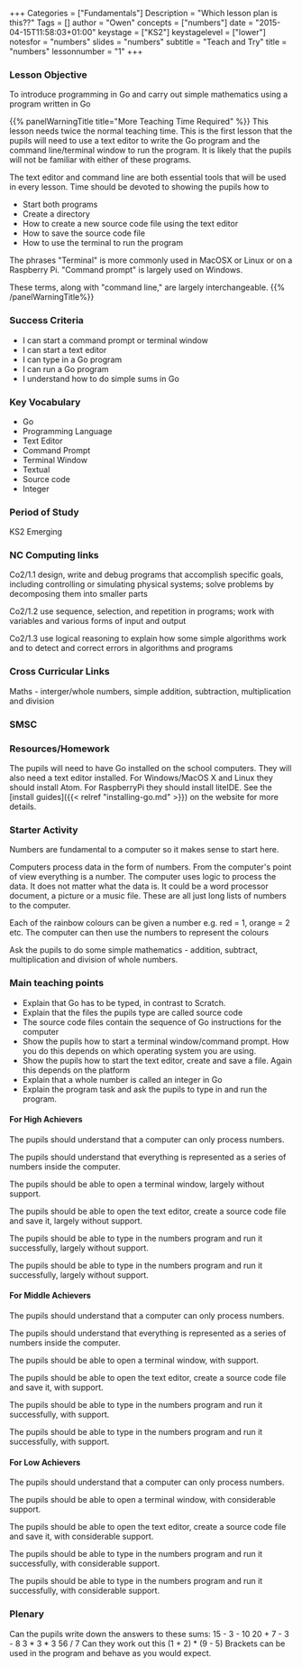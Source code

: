 +++
Categories = ["Fundamentals"]
Description = "Which lesson plan is this??"
Tags = []
author = "Owen"
concepts = ["numbers"]
date = "2015-04-15T11:58:03+01:00"
keystage = ["KS2"]
keystagelevel = ["lower"]
notesfor = "numbers"
slides = "numbers"
subtitle = "Teach and Try"
title = "numbers"
lessonnumber = "1"
+++
### Lesson Objective

To introduce programming in Go and carry out simple mathematics using a
program written in Go
<!--more-->

{{% panelWarningTitle title="More Teaching Time Required" %}}
This lesson needs twice the normal teaching time. This is the first lesson
that the pupils will need to use a text editor to write the Go program
and the command line/terminal window to run the program. It is likely that
the pupils will not be familiar with either of these programs.

The text editor and command line are both essential tools that will be used
in every lesson. Time should be devoted to showing the pupils how to

* Start both programs
* Create a directory
* How to create a new source code file using the text editor
* How to save the source code file
* How to use the terminal to run the program

The phrases "Terminal" is more commonly used in MacOSX or Linux or on a
Raspberry Pi. "Command prompt" is largely used on Windows.

These terms, along with "command line," are largely interchangeable.
{{% /panelWarningTitle%}}


### Success Criteria

* I can start a command prompt or terminal window
* I can start a text editor
* I can type in a Go program
* I can run a Go program
* I understand how to do simple sums in Go

### Key Vocabulary

* Go
* Programming Language
* Text Editor
* Command Prompt
* Terminal Window
* Textual
* Source code
* Integer

### Period of Study

KS2 Emerging

### NC Computing links

Co2/1.1    design, write and debug programs that accomplish specific goals,
including controlling or simulating physical systems; solve problems by
decomposing them into smaller parts

Co2/1.2    use sequence, selection, and repetition in programs; work with
variables and various forms of input and output

Co2/1.3    use logical reasoning to explain how some simple algorithms work and
to detect and correct errors in algorithms and programs

### Cross Curricular Links

Maths - interger/whole numbers, simple addition, subtraction, multiplication
and division

### SMSC


### Resources/Homework

The pupils will need to have Go installed on the school computers. They will
also need a text editor installed. For Windows/MacOS X and Linux they should
install Atom. For RaspberryPi they should install liteIDE. See the
[install guides]({{< relref "installing-go.md" >}}) on the website for more
details.

### Starter Activity

Numbers are fundamental to a computer so it makes sense to start here.

Computers process data in the form of numbers. From the computer's
point of view everything is a number. The computer uses logic to process
the data. It does not matter what the data is. It could be a word processor
document, a picture or a music file. These are all just long lists of numbers
to the computer.

Each of the rainbow colours can be given a number e.g. red = 1, orange = 2 etc.
The computer can then use the numbers to represent the colours

Ask the pupils to do some simple mathematics - addition, subtract,
multiplication and division of whole numbers.

### Main teaching points

* Explain that Go has to be typed, in contrast to Scratch.
* Explain that the files the pupils type are called source code
* The source code files contain the sequence of Go instructions
for the computer
* Show the pupils how to start a terminal window/command prompt. How you
do this depends on which operating system you are using.
* Show the pupils how to start the text editor, create and save a file. Again this depends on the platform
* Explain that a whole number is called an integer in Go
* Explain the program task and ask the pupils to type in and run the program.


#### For High Achievers
The pupils should understand that a computer can only process numbers.

The pupils should understand that everything is represented as a series of
numbers inside the computer.

The pupils should be able to open a terminal window, largely without support.

The pupils should be able to open the text editor, create a source code file
and save it, largely without support.

The pupils should be able to type in the numbers program and run it
successfully, largely without support.

The pupils should be able to type in the numbers program and run it
successfully, largely without support.

#### For Middle Achievers
The pupils should understand that a computer can only process numbers.

The pupils should understand that everything is represented as a series of
numbers inside the computer.

The pupils should be able to open a terminal window, with support.

The pupils should be able to open the text editor, create a source code file
and save it, with support.

The pupils should be able to type in the numbers program and run it
successfully, with support.

The pupils should be able to type in the numbers program and run it
successfully, with support.

#### For Low Achievers
The pupils should understand that a computer can only process numbers.

The pupils should be able to open a terminal window, with considerable support.

The pupils should be able to open the text editor, create a source code file
and save it, with considerable support.

The pupils should be able to type in the numbers program and run it
successfully, with considerable support.

The pupils should be able to type in the numbers program and run it
successfully, with considerable support.

### Plenary
Can the pupils write down the answers to these sums:
15 - 3 - 10
20 + 7 - 3 - 8
3 * 3 * 3
56 / 7
Can they work out this
(1 + 2) * (9 - 5)
Brackets can be used in the program and behave as you would expect.
